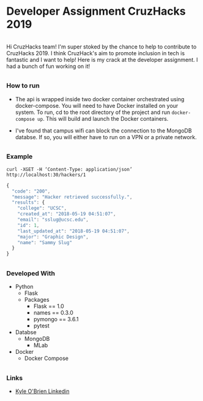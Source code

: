 # Developer Assignment CruzHacks 2019

######

Hi CruzHacks team! I'm super stoked by the chance to help to contribute to CruzHacks 2019. I think CruzHack's aim to promote inclusion in tech is fantastic and I want to help! Here is my crack at the developer assignment. I had a bunch of fun working on it!

######

### How to run
- The api is wrapped inside two docker container orchestrated using docker-compose. You will need to have Docker installed on your system. To run, cd to the root directory of the project and run `docker-compose up`. This will build and launch the Docker containers.

- I've found that campus wifi can block the connection to the MongoDB databse. If so, you will either have to run on a VPN or a private network.

######

### Example
`curl -XGET -H ‘Content-Type: application/json’ http://localhost:30/hackers/1`

```javascript
{
  "code": "200",
  "message": "Hacker retrieved successfully.",
  "results": {
    "college": "UCSC",
    "created_at": "2018-05-19 04:51:07",
    "email": "sslug@ucsc.edu",
    "id": 1,
    "last_updated_at": "2018-05-19 04:51:07",
    "major": "Graphic Design",
    "name": "Sammy Slug"
  }
}
```

######

### Developed With
  - Python
    - Flask
    - Packages
        - Flask == 1.0
        - names == 0.3.0
        - pymongo == 3.6.1
        - pytest
  - Databse
    - MongoDB
        - MLab
- Docker
    - Docker Compose


######

### Links
  - [Kyle O'Brien Linkedin](https://www.linkedin.com/in/kyle1668)
